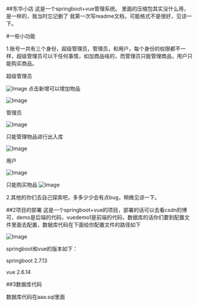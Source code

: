##东华小店
这是一个springboot+vue管理系统。
里面的压缩包其实没什么用，是一样的，我当时忘记删了
我第一次写readme文档，可能格式不是很好，见谅一下。

#一些小功能

1.账号一共有三个身份，超级管理员，管理员，和用户，每个身份的权限都不一样，超级管理员可以干任何事情，如加商品啥的，而管理员只能管理商品，用户只能购买商品。

超级管理员

![Image](https://github.com/user-attachments/assets/9648ae45-18ee-4e2f-b98d-ca93f77275a2)
点击新增可以增加物品

![Image](https://github.com/user-attachments/assets/148d0c5e-5336-473e-b501-614395b86b16)

管理员

![Image](https://github.com/user-attachments/assets/d535e088-a265-4147-9352-15c04011e20c)

只能管理物品进行出入库


![Image](https://github.com/user-attachments/assets/a74c843b-d1a6-4581-8a5f-3daea8496a8d)

用户

![Image](https://github.com/user-attachments/assets/09c410d3-0965-494e-ac47-9ce00497e518)

只能购买物品
![Image](https://github.com/user-attachments/assets/4b4d5fbb-cdb5-49ec-9b90-bed40953f2b5)

2.其他的你们去自己探索吧，多多少少会有点bug，稍微见谅一下。


##2项目的部署
这是一个springboot+vue的项目，部署的话可以去看csdn的博可，demo是后端的代码，vuedemo1是前端的代码，数据库的话你们要到配置文件里面去配置，数据库代码在下面给你配置文件的路径如下

![Image](https://github.com/user-attachments/assets/87afd62c-7c71-4719-96b6-c88e3f138f17)

springboot和vue的版本如下：

springboot 2.7.13

vue 2.6.14

##3数据库代码

数据库代码在aaa.sql里面


